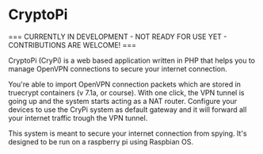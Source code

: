 # CryptoPi

=== CURRENTLY IN DEVELOPMENT - NOT READY FOR USE YET - CONTRIBUTIONS ARE WELCOME! ===

CryptoPi (CryPi) is a web based application written in PHP that helps you to manage OpenVPN connections to secure your internet connection.

You're able to import OpenVPN connection packets which are stored in truecrypt containers (v 7.1a, or course). With one click, the VPN tunnel is going up and the system starts acting as a NAT router. Configure your devices to use the CryPi system as default gateway and it will forward all your internet traffic trough the VPN tunnel.

This system is meant to secure your internet connection from spying. It's designed to be run on a raspberry pi using Raspbian OS.
